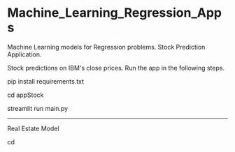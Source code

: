 # Machine_Learning_Regression_Apps
Machine Learning models for Regression problems. Stock Prediction Application.

Stock predictions on IBM's close prices. Run the app in the following steps.

pip install requirements.txt

cd appStock

streamlit run main.py

---------------------------------------------------------------------------------
Real Estate Model 

cd

 
